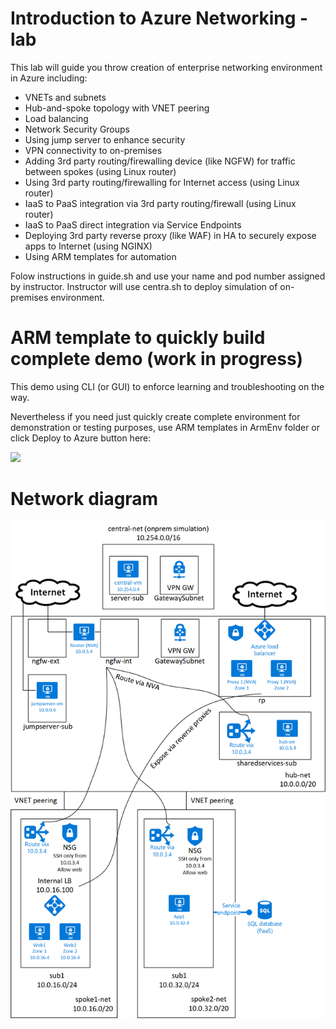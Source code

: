 # Introduction to Azure Networking - lab

This lab will guide you throw creation of enterprise networking environment in Azure including:
* VNETs and subnets
* Hub-and-spoke topology with VNET peering
* Load balancing
* Network Security Groups
* Using jump server to enhance security
* VPN connectivity to on-premises
* Adding 3rd party routing/firewalling device (like NGFW) for traffic between spokes (using Linux router)
* Using 3rd party routing/firewalling for Internet access (using Linux router)
* IaaS to PaaS integration via 3rd party routing/firewall (using Linux router)
* IaaS to PaaS direct integration via Service Endpoints
* Deploying 3rd party reverse proxy (like WAF) in HA to securely expose apps to Internet (using NGINX)
* Using ARM templates for automation

Folow instructions in guide.sh and use your name and pod number assigned by instructor.
Instructor will use centra.sh to deploy simulation of on-premises environment.

# ARM template to quickly build complete demo (work in progress)
This demo using CLI (or GUI) to enforce learning and troubleshooting on the way.

Nevertheless if you need just quickly create complete environment for demonstration or testing purposes, use ARM templates in ArmEnv folder or click Deploy to Azure button here:

<a href="https://portal.azure.com/#create/Microsoft.Template/uri/https%3A%2F%2Fgithub.com%2Ftkubica12%2Fazure-networking-lab%2Fraw%2Fmaster%2FArmEnv%2Fmain.json" target="_blank">
    <img src="http://azuredeploy.net/deploybutton.png"/>
</a>

# Network diagram

![diagram](./img/diagram.png)